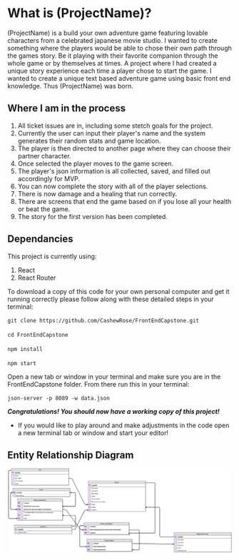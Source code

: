 # What is (ProjectName)?

(ProjectName) is a build your own adventure game featuring lovable characters from a celebrated japanese movie studio. I wanted to create something where the players would be able to chose their own path through the games story. Be it playing with their favorite companion through the whole game or by themselves at times. A project where I had created a unique story experience each time a player chose to start the game. I wanted to create a unique text based adventure game using basic front end knowledge. Thus (ProjectName) was born.

## Where I am in the process
1. All ticket issues are in, including some stetch goals for the project.
1. Currently the user can input their player's name and the system generates their random stats and game location.
1. The player is then directed to another page where they can choose their partner character.
1. Once selected the player moves to the game screen.
1. The player's json information is all collected, saved, and filled out accordingly for MVP.
1. You can now complete the story with all of the player selections.
1. There is now damage and a healing that run correctly.
1. There are screens that end the game based on if you lose all your health or beat the game.
1. The story for the first version has been completed.

## Dependancies
This project is currently using:
1. React
1. React Router

To download a copy of this code for your own personal computer and get it running correctly please follow along with these detailed steps in your terminal:
 
```
git clone https://github.com/CashewRose/FrontEndCapstone.git

cd FrontEndCapstone

npm install

npm start
```
Open a new tab  or window in your terminal and make sure you are in the FrontEndCapstone folder. From there run this in your terminal:

```
json-server -p 8089 -w data.json
```

<em><strong>Congratulations! You should now have a working copy of this project! </strong></em>

- If you would like to play around and make adjustments in the code open a new terminal tab or window and start your editor! 




## Entity Relationship Diagram
![](./ERD.png)
